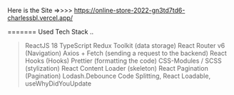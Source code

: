 Here is the Site =>>>> https://online-store-2022-gn3td7td6-charlessbl.vercel.app/

======= Used Tech Stack
..

> ReactJS 18
> TypeScript
> Redux Toolkit (data storage)
> React Router v6 (Navigation)
> Axios + Fetch (sending a request to the backend)
> React Hooks (Hooks)
> Prettier (formatting the code)
> CSS-Modules / SCSS (stylization)
> React Content Loader (skeleton)
> React Pagination (Pagination)
> Lodash.Debounce
> Code Splitting, React Loadable, useWhyDidYouUpdate
